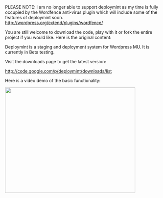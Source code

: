 PLEASE NOTE: I am no longer able to support deploymint as my time is fully occupied by the Wordfence anti-virus plugin which will include some of the features of deploymint soon. http://wordpress.org/extend/plugins/wordfence/

You are still welcome to download the code, play with it or fork the entire project if you would like. Here is the original content:

Deploymint is a staging and deployment system for Wordpress MU. It is currently in Beta testing.

Visit the downloads page to get the latest version:

http://code.google.com/p/deploymint/downloads/list

Here is a video demo of the basic functionality:

<a href='http://www.youtube.com/watch?feature=player_embedded&v=keEZIFcyD2U' target='_blank'><img src='http://img.youtube.com/vi/keEZIFcyD2U/0.jpg' width='425' height=344 /></a>